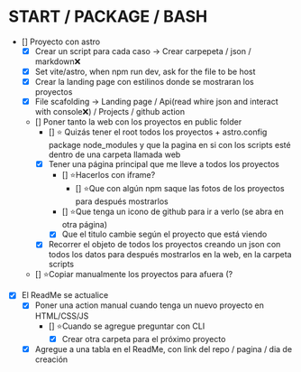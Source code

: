 # START / PACKAGE / BASH

-   [] Proyecto con astro
    -   [x] Crear un script para cada caso -> Crear carpepeta / json / markdown❌
    -   [x] Set vite/astro, when npm run dev, ask for the file to be host
    -   [x] Crear la landing page con estilinos donde se mostraran los proyectos
    -   [x] File scafolding -> Landing page / Api(read whire json and interact with console❌) / Projects / github action
    -   [] Poner tanto la web con los proyectos en public folder
        -   [] ⭐ Quizás tener el root todos los proyectos + astro.config package node_modules y que la pagina en si con los scripts esté dentro de una carpeta llamada web
        -   [x] Tener una página principal que me lleve a todos los proyectos
            -   [] ⭐Hacerlos con iframe?
                -   [] ⭐Que con algún npm saque las fotos de los proyectos para después mostrarlos
            -   [] ⭐Que tenga un icono de github para ir a verlo (se abra en otra página)
            -   [x] Que el titulo cambie según el proyecto que está viendo
        -   [x] Recorrer el objeto de todos los proyectos creando un json con todos los datos para después mostrarlos en la web, en la carpeta scripts
    -   [] ⭐Copiar manualmente los proyectos para afuera (?
-   [x] El ReadMe se actualice
    -   [x] Poner una action manual cuando tenga un nuevo proyecto en HTML/CSS/JS
        -   [] ⭐Cuando se agregue preguntar con CLI
            -   [x] Crear otra carpeta para el próximo proyecto
    -   [x] Agregue a una tabla en el ReadMe, con link del repo / pagina / dia de creación
